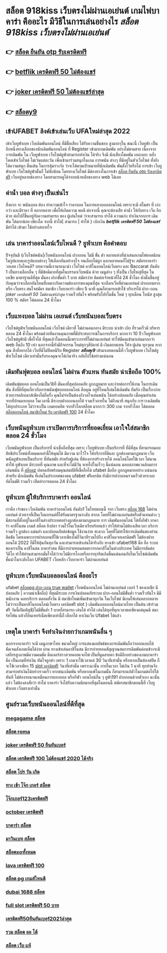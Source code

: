 # สล็อต 918kiss เว็บตรงไม่ผ่านเอเย่นต์  เกมไพ่บาคาร่า คืออะไร  มีวิธีในการเล่นอย่างไร *สล็อต 918kiss เว็บตรงไม่ผ่านเอเย่นต์* 

## 👉 [สล็อต ยืนยัน otp รับเครดิตฟรี](https://mabet.net/)
## 👉 [betflik เครดิตฟรี 50 ไม่ต้องแชร์](https://bio.link/tisawago)
## 👉 [joker เครดิตฟรี 50 ไม่ต้องแชร์ล่าสุด](https://member.mabet.net/?action=login)
## 👉 [สล็อตy9](https://member.mabet.net/?action=login)

## เข้าUFABET ลิงค์เข้าเล่นเว็บ UFAใหม่ล่าสุด 2022 

เข้าเว็บยูฟ่าเบท   เว็บเดิมพันออนไลน์ ที่มีชื่อเสียง ได้รับความชื่นชอบ สูงมากๆใน ขณะนี้  เว็บยูฟ่า  เป็นอีกหนึ่งทางเลือกของนักเดิมพันออนไลน์  ที่ Register เข้ามาเกมเดิมพัน อย่างไม่ขาดสาย เนื่องจากการเดิมพัน ใน เว็บยูฟ่าเบท เว็บไซต์ยูฟ่าสามารถทำเงิน ได้จริง จึงมี นักเสี่ยงโชคพัน เยอะแยะ หลั่งไหลเข้าเว็บไซต์ ไม่เว้นแต่ละวัน เพื่อเข้ามาร่วมสนุกในเกม การพนัน ต่างๆ ที่มีอยู่ในตัวเว็บไซต์  ทั้งยังได้ความสนุก ตื่นเต้น ในการลุ้นรางวัล ว่าจะได้ตามเป้าหมายที่นักเดิมพัน พันตั้งไว้หรือไม่ การเข้า เว็บยูฟ่าเบท เว็บไซต์ยูฟ่านั้นก็ ไม่ซับซ้อน โดยทางเว็บไซต์ มีช่องทางในการเข้า [สล็อต ยืนยัน otp รับเครดิตฟรี](https://bio.link/tisawago) เว็บอยู่หลายช่องทาง โดยสามารถดูได้จากหน้าหลักของทาง web ได้เลย


##  ค่าน้ำ  บอล ต่างๆ  เป็นเช่นไร

 สิ่งแรก จะ พนันบอล ต้อง  ทำความเข้าใจ  ราคาบอล  ในการแทงบอลออนไลน์  เพราะจะมี สโมสร ที่ เก่งกว่า และมีราคา ที่ หลากหลาย เพื่อให้เกิดความ พอดี  ต่อจากนี้ คุณจะต้องเสีย ค่าน้ำ  ให้กับทาง  เว็บ  อีกด้วย ต่อไปก็ขึ้นอยู่กับความสามารถ  ของ ผู้เล่นใหม่  ว่าจะสามารถ ทำได้ ความเก่ง ทำเงินจากการ  เดิมพัน ได้มากน้อย เพียงใด  จากนี้ ทำได้| สามารถ | ทำให้ }  เบิกเงิน  ***betflik เครดิตฟรี 50 ไม่ต้องแชร์***  มีทำได้  เข้ามา ใช้อย่างสบายใจ

## เล่น บาคาร่าออนไลน์เว็บไหนดี ?  ยูฟ่าเบท  คือคำตอบ

ปัจจุบันมี {เว็บไซต์พนัน|เว็บพนันออนไลน์ ฝากถอน ไม่มี ขั้น ต่ํา   หลายแห่งที่นำเสนอเกมไพ่ยอดนิยมในรูปแบบและรูปแบบต่างๆ ให้เลือกกันอย่างจุใจ จนเลือกไม่ถูก และหลายคนก็ไม่รู้จะ  สมัครบาคาร่า วอเลท เว็บไหนดี? บทความนี้เรามาแนะนำ เว็บไซต์ คาสิโนออนไลน์เว็บตรง และ Baccarat อันดับ 1 เป็นทางเลือกอื่น ๆ ที่มีข้อดีมากที่สุดในบรรดาเว็บพนัน ด้วย  เมนูต่าง ๆ  ทั้งเป็น เว็บใหญ่ที่สุด   ในเอเชีย มาตรฐานดีที่สุด มั่นคง ฝากขั้นต่ำ 1 บาท   สมัครง่าย ติดต่อเจ้าหน้าที่ได้ 24 ชั่วโมง  ดังนั้นขึ้นอยู่กับคุณว่าจะเลือกอันไหนที่เหมาะกับความต้องการของคุณที่สุด จะเลือกเว็บที่ผ่านเอเย่นต์ ฝากถอนยาก หรือ เว็บตรง สนใจสมัคร สมาชิก เว็บบาคาร่า  เพียง 5 นาที คุณก็สามารถเข้าใช้ บริการได้ ฝาก-ถอน *joker เครดิตฟรี 50 ไม่ต้องแชร์ล่าสุด* รวดเร็วทันใจ พร้อมรับโปรโมชั่น ใหม่ ๆ ทุกเดือน โบนัส สูงสุด 100 % สมัคร ได้ตลอด 24 ชั่วโมง

##  เว็บแทงบอล ไม่ผ่าน เอเยนต์ เว็บพนันบอลเว็บตรง 

 เว็บไซต์ยูฟ่าเว็บพนันออนไลน์ เว็บไซต์ เดียวที่ ไม่ผ่านคนกลาง  มีระบบ  นำเข้า   เบิก ที่รวดเร็วมี บริหาร ตลอด 24 ชั่วโมง พร้อมด้วยทีมงานคุณภาพที่มีประสบการณ์ในการบริการ  มากกว่า  10 ปี  เว็บยูฟ่าเบท เว็บไซต์ยูฟ่ามี  เชื่อใจได้  ที่สุดแล้วในตอนนี้เพราะการที่ไม่ผ่านเอเย่นต์ ทำให้มีคนเข้ามาเล่นมากกว่า web อื่นถึง 10 เท่า นอกจากนี้ยังมีกิจกรรม ใหม่ทุกๆสัปดาห์ มี เงินตอบแทน ให้จ ผู้เล่น ทุกๆคน หากคุณ สิ่งที่อยากได้ เว็บที่ดีไม่ปิดหนีรีบ Register ***สล็อตy9*** เข้ามาเลยตอนนี้ที่ เว็บยูฟ่าเบท เว็บไซต์ยูฟ่าเว็บไซต์ เดียวเท่านั้นรับรองคุณจะได้เงินจริง กลับไปใช้อย่างแน่นอน 

##  เดิมพันฟุตบอล ออนไลน์ ไม่ผ่าน ตัวแทน ทันสมัย น่าเชือถือ 100%

 เดิมพันฟุตบอล ออนไลน์เป็นวิธีที่ มั่นคงที่สุดปลอดภัย ถูกกฎหมาย และง่ายต่อการใช้งาน ในการเดิมพัน สิ่งที่ดีที่สุดเกี่ยวกับการพนันฟุตบอลออนไลน์ คือคุณ อยู่ที่ไหนก็เล่นได้เดิมพัน ทีมรัก เป็นเรื่องง่ายด้วยการคลิกเมาส์เพียงไม่กี่ครั้ง คุณไม่จำเป็นต้องกังวลใจเล่นพนัน ได้อย่างปลอดภัย เมื่อคุณทำเล่นจากที่บ้านแทงบอล  ในเวลานี้  มีระบบฝากถอนออโต้ รวดเร็วถายใน ไม่ถึงนาที สนุกกับ การวางเดิมพัน ได้ทุกประเภท ไม่ว่าจะเป็น เกมยอดฮิต  จากทั่วโลกสล็อต  มากกว่า 300 เกม จากทั่วโลก ได้ตลอด [สล็อตออนไลน์ สมาชิกใหม่ รับ เครดิตฟรี 100](https://mabet.net/register/) 24 ชั่วโมง


##  เว็บพนันยูฟ่าเบท เราเปิดการบริการที่ยอดเยี่ยม  เอาใจใส่สมาชิกตลอด 24 ชั่วโมง

 เว็บพนันยูฟ่าเบท เป็นบริการที่ น่าเชื่อถือที่สุด  เพราะ เว็บยูฟ่าเบท  เป็นบริการที่ ที่ดีที่สุด ที่สามารถมอบสิทธิประโยชน์ทั้งหมดเหล่านี้ให้คุณได้ มีความ น่าไว้ใจ  ให้บริการที่ดีและ ถูกต้องตามกฎหมาย เว็บพนันยูฟ่าเบทเป็นบริการ ที่ทันสมัย สำหรับผู้เล่น ที่ต้องการสร้างรายได้ ออนไลน์โดยใช้เวลา ไม่นาน ทำให้  ยูฟ่าเบท มีระบบที่ คุณภาพ และที่จะไม่มีวัน หายไปในเร็วๆ นี้แน่นอน มอบสภาพแวดล้อมการเล่นพนัน ที่ [สล็อตz](https://mabet.net/credit-free-50/) ปลอดภัยพร้อมคุณสมบัติที่เชื่อถือได้  ufabet มือถือ  ถูกกฎหมายอย่าง แน่นอนสำหรับ นักเดิมพัน ที่เล่นในประเทศของตน  ufabet ฟรีเครดิต ยังมีการฝากถอนรวดเร็วด้วยระบบอัตโนมัติ รวดเร็ว เปิดทำการตลอด 24 ชั่วโมง


##  ยูฟ่าเบท  ผู้ให้บริการบาคาร่า ออนไลน์

เราคือ  เจ้าของ เว็บเดิมพัน บาคาร่าออนไลน์ อันดับ1 ในไทยตอนนี้ จาก เว็บตรง  [สล็อต 168](https://mabet.net/) ไม่ผ่านเอเย่นต์ ด้วยเราที่เป็นเว็บแบรนด์ที่ได้รับมาตรฐานระดับ สากล โดยที่ไม่ผ่านเอเย่นต์หรือตัวแทนต่าง ๆ มีสถานที่ตั้งอยู่ในคาสิโนต่างประเทศอย่างถูกต้องตามกฏหมาย การ  เดิมพันออนไลน์ ได้ทั้งกีฬา บาคาร่า คาสิโนสด เกมส์ สล็อต ยิงปลา  รวมไว้ในเว็บเดียวเรียบร้อยแล้ว ทำให้ท่านไม่ต้องเสียเวลา บริการรวดเร็ว ถูกต้อง แม่นยำ และปลอดภัยต่อข้อมูล ใช้งานง่าย สะดวก โดยที่ไม่ทำให้การเดิมพันของท่านติดขัด โดยเฉพาะการฝากถอนที่ใช้เวลาเพียงไม่กี่วินาทีรวมไปถึง คาสิโนแจกเครดิตฟรี ไม่ต้องฝาก ถอนได้ 2022 ก็มีให้ลุ้นกันทุกวัน และสามารถเข้าเล่นได้จริงกับ  ทางเข้า ufabet168 มือ ถือ  ระบบของเราเป็น คาสิโนสด บาคาร่าสด ที่มีการถ่ายทอดสดตรงจากคาสิโนในต่างประเทศ ไม่มีการตัดต่อวีดีโอ ทำให้ท่านสามารถมั่นใจได้ว่าจะไม่มีการโกงหรือการทุจริตเกิดขึ้นแน่นอนกับในเว็บไซต์เดิมพันชั้นนำในระดับโลก UFABET เว็บหลัก เว็บบาคาร่า ไม่ผ่านเอเย่นต์


## ยูฟ่าเบท  เว็บพนันบอลออนไลน์  คืออะไร 

 ufabet [สล็อตpg ฝาก-ถอน true wallet](https://mabet.net/credit-free-50/)  เว็บพนันออนไลน์ ไม่ผ่านเอเย่นต์  เบอร์ 1 ของเอเชีย มีปลอดภัย | ความน่าเชื่อถือ} ที่สุดมีระบบ การเงินปลอดภัยระบบ ฝาก-ถอนไม่มีขั้นต่ำ  รวดเร็วทันใจ มีมีพนักงาน คอยบริการ  ตลอดทั้งวัน  มี สมาชิกใหม่เพิ่มเข้ามาทุกวัน ในเว็บไซต์ มีเกมให้เล่นหลากหลาย ไม่ว่าจะเป็นคาสิโนออนไลน์เว็บตรง เครดิตฟรี slot } เดิมพันบอลออนไลน์มวยไทย เป็นต้น  เข้าร่วมฟรี วันนี้เปิดบัญชี}ไม่มีขั้นต่ำ  1 บาทก็สามารถ เล่นได้  ทำได้ เล่นได้ทุกที่ทุกเวลาขอเพียงแค่คุณมี สมาร์ทโฟน แล้วก็อินเทอร์เน็ตเพียงเท่านี้ก็ เลือกได้ หาเงินเว็บ Ufabet ได้แล้ว


##  เหตุใด บาคาร่า จึงทำเงินง่ายกว่าเกมพนันอื่น ๆ 

นอกจากบาคาร่า จะมี  เมนูภาษาไทย  ขนาดใหญ่ การแสดงผลลัพธ์ของการเดิมพันถือว่าออกแบบได้ชัดเจนสังเกตเห็นได้ง่าย ผ่าน ทางเข้าเล่นคาสิโนสด  มีการถ่ายทอดสัญญาณสดการเดิมพันค่อนข้างจะมีเสถียรสูงภาพมีความคมชัด ดีลเลอร์สาวสวยคอยแจกไพ่ เป็นที่ดูดสายตา ข้อดีอีกอย่างของเกมบาคาร่าคือ เป็นเกมที่ทำเงิน  ทันใจลูกค้า  เพราะ 1 เกมจะใช้เวลาแต่ 30 วินาทีเท่านั้น หรือหากเป็นห้องสปีด ก็จะใช้เวลาเพียง 15  [slot เครดิตฟรี](https://mabet.net/20-free-100/) วินาที่เท่านั้น เพราะฉะนั้น  ภายในเวลา ไม่เกิน 1 นาที ทุกท่านจึงสามารถทำเงินได้อย่างรวดเร็ว หากชนะเดิมพัน หรือหากแพ้ในเกมนั้น ก็สามารถแก้ตัวในเกมต่อไปได้ทันที ไม่ต้องรอนานเหมือนการแทงบอล หรือกีฬา ออนไลน์อื่น ๆ ยูฟ่า191 ฝากถอนด้วยตัวเอง ฉะนั้นแล้ว ไม่ต้องสงสัยว่า ทำไม่ บาคาร่า จึงได้รับความนิยมากที่สุดในตอนนี้ สมัครสมาชิกตอนนี้ที่  เว็บยูฟ่าเบท เว็บตรงเท่านั้น


## ศูนย์รวมเว็บพนันออนไลน์ที่ดีที่สุด

### [megagame สล็อต](https://atom.io/themes/PG%20เว็บตรง%20%20superslot%20เครดิตฟรี%20มาใหม่%20008%20สล็อต%2020รับ100%20ของแท้%20100%)
### [สล็อต roma](https://atom.io/themes/PG%20เว็บตรง%20%20เว็บ%20สล็อต%20ที่%20ใหญ่%20ที่สุด%20ใน%20โลก%20008%20สล็อต%2020รับ100%20ของแท้%20100%)
### [joker เครดิตฟรี 50 ยืนยันเบอร์](https://atom.io/themes/PG%20เว็บตรง%20%20pxgสล็อต%20008%20สล็อต%2020รับ100%20ของแท้%20100%)
### [สล็อต เครดิตฟรี 100 ไม่ต้องแชร์ 2020 ได้จริง](https://atom.io/themes/PG%20เว็บตรง%20%20pg%20เครดิตฟรี%20กดรับ%20เอง%20008%20สล็อต%2020รับ100%20ของแท้%20100%)
### [สล็อต โปร วัน เกิด](https://atom.io/themes/PG%20เว็บตรง%20%20เฮง%20เฮง%20เฮง%20สล็อต%20008%20สล็อต%2020รับ100%20ของแท้%20100%)
### [ทาง เข้า โจ๊ก เกอร์ สล็อต](https://atom.io/themes/PG%20เว็บตรง%20%20asia999%20เครดิตฟรี%20100%20บาท%20008%20สล็อต%2020รับ100%20ของแท้%20100%)
### [โจ๊กเกอร์123เครดิตฟรี](https://atom.io/themes/PG%20เว็บตรง%20%20ambzabb%20สล็อต%20008%20สล็อต%2020รับ100%20ของแท้%20100%)
### [october เครดิตฟรี](https://atom.io/themes/PG%20เว็บตรง%20%20008%20สล็อต%20008%20สล็อต%2020รับ100%20ของแท้%20100%)
### [บาคาร่า สล็อต](https://atom.io/themes/PG%20เว็บตรง%20%20เครดิตฟรี50%20ยืนยันเบอร์ล่าสุด%20008%20สล็อต%2020รับ100%20ของแท้%20100%)
### [มาวินเบท สล็อต](https://atom.io/themes/PG%20เว็บตรง%20%20superslot999%20เครดิตฟรี%2050%20ยืนยันเบอร์%20รับเครดิต%20เลย%20008%20สล็อต%2020รับ100%20ของแท้%20100%)
### [สล็อตxoทั้งหมด](https://atom.io/themes/PG%20เว็บตรง%20%20y9.com%20เครดิตฟรี%20008%20สล็อต%2020รับ100%20ของแท้%20100%)
### [lava เครดิตฟรี 100](https://atom.io/themes/PG%20เว็บตรง%20%20สล็อต%20spx%20008%20สล็อต%2020รับ100%20ของแท้%20100%)
### [สล็อต pg เกมส์ไหนดี](https://atom.io/themes/PG%20เว็บตรง%20%201688%20สล็อต%20008%20สล็อต%2020รับ100%20ของแท้%20100%)
### [dubai 1688 สล็อต](https://atom.io/themes/PG%20เว็บตรง%20%20สล็อต%20เว็บ%20ตรง%20ฝาก%20ถอน%20ไม่มี%20ขั้น%20ต่ํา%20008%20สล็อต%2020รับ100%20ของแท้%20100%)
### [full slot เครดิตฟรี 50 บาท](https://atom.io/themes/PG%20เว็บตรง%20%20เครดิตฟรี50%20ยืนยันotpล่าสุด%20008%20สล็อต%2020รับ100%20ของแท้%20100%)
### [เครดิตฟรี50ยืนยันเบอร์2021ล่าสุด](https://atom.io/themes/PG%20เว็บตรง%20%20b2y%20เครดิตฟรี30%20008%20สล็อต%2020รับ100%20ของแท้%20100%)
### [รวม สล็อต ออ โต้](https://atom.io/themes/PG%20เว็บตรง%20%20สล็อต%20คิงคอง%20008%20สล็อต%2020รับ100%20ของแท้%20100%)
### [สล็อต เว็บ แท้](https://atom.io/themes/PG%20เว็บตรง%20%20สล็อต%201688%20เว็บตรง%20008%20สล็อต%2020รับ100%20ของแท้%20100%)